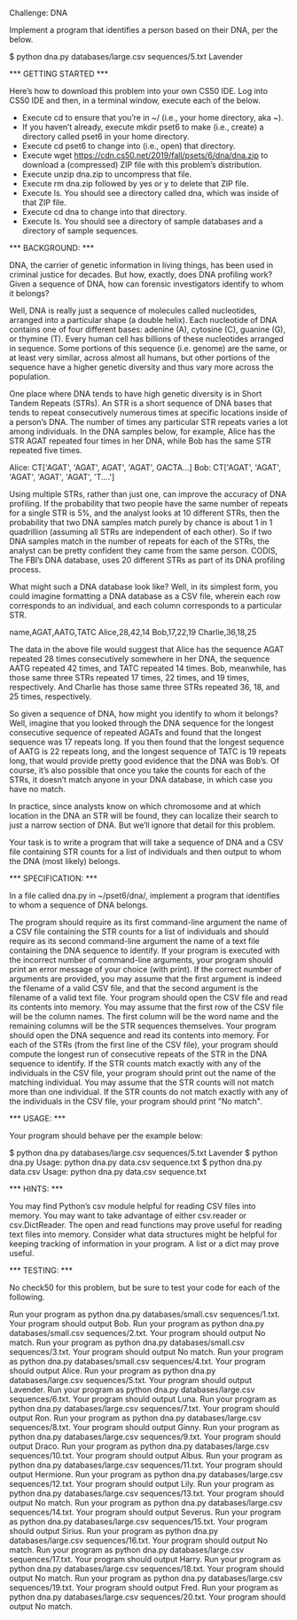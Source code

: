 Challenge: DNA 

Implement a program that identifies a person based on their DNA, per the below.

$ python dna.py databases/large.csv sequences/5.txt
Lavender

*** GETTING STARTED ***

Here’s how to download this problem into your own CS50 IDE. Log into CS50 IDE and then, in a terminal window, execute each of the below.

-   Execute cd to ensure that you’re in ~/ (i.e., your home directory, aka ~).
-   If you haven’t already, execute mkdir pset6 to make (i.e., create) a directory called pset6 in your
    home directory.
-   Execute cd pset6 to change into (i.e., open) that directory.
-   Execute wget https://cdn.cs50.net/2019/fall/psets/6/dna/dna.zip 
    to download a (compressed) ZIP file with this problem’s distribution.
-   Execute unzip dna.zip to uncompress that file.
-   Execute rm dna.zip followed by yes or y to delete that ZIP file.
-   Execute ls. You should see a directory called dna, which was inside of that ZIP file.
-   Execute cd dna to change into that directory.
-   Execute ls. You should see a directory of sample databases and a directory of sample sequences.

*** BACKGROUND: ***

DNA, the carrier of genetic information in living things, has been used in criminal justice for decades. But how, exactly, does DNA profiling work? Given a sequence of DNA, how can forensic investigators identify to whom it belongs?

Well, DNA is really just a sequence of molecules called nucleotides, arranged into a particular shape (a double helix). Each nucleotide of DNA contains one of four different bases: adenine (A), cytosine (C), guanine (G), or thymine (T). Every human cell has billions of these nucleotides arranged in sequence. Some portions of this sequence (i.e. genome) are the same, or at least very similar, across almost all humans, but other portions of the sequence have a higher genetic diversity and thus vary more across the population.

One place where DNA tends to have high genetic diversity is in Short Tandem Repeats (STRs). An STR is a short sequence of DNA bases that tends to repeat consecutively numerous times at specific locations inside of a person’s DNA. The number of times any particular STR repeats varies a lot among individuals. In the DNA samples below, for example, Alice has the STR AGAT repeated four times in her DNA, while Bob has the same STR repeated five times.

Alice: CT['AGAT', 'AGAT', AGAT', 'AGAT', GACTA...]
Bob: CT['AGAT', 'AGAT', 'AGAT', 'AGAT', 'AGAT', 'T....']

Using multiple STRs, rather than just one, can improve the accuracy of DNA profiling. If the probability that two people have the same number of repeats for a single STR is 5%, and the analyst looks at 10 different STRs, then the probability that two DNA samples match purely by chance is about 1 in 1 quadrillion (assuming all STRs are independent of each other). So if two DNA samples match in the number of repeats for each of the STRs, the analyst can be pretty confident they came from the same person. CODIS, The FBI’s DNA database, uses 20 different STRs as part of its DNA profiling process.

What might such a DNA database look like? Well, in its simplest form, you could imagine formatting a DNA database as a CSV file, wherein each row corresponds to an individual, and each column corresponds to a particular STR.

name,AGAT,AATG,TATC
Alice,28,42,14
Bob,17,22,19
Charlie,36,18,25

The data in the above file would suggest that Alice has the sequence AGAT repeated 28 times consecutively somewhere in her DNA, the sequence AATG repeated 42 times, and TATC repeated 14 times. Bob, meanwhile, has those same three STRs repeated 17 times, 22 times, and 19 times, respectively. And Charlie has those same three STRs repeated 36, 18, and 25 times, respectively.

So given a sequence of DNA, how might you identify to whom it belongs? Well, imagine that you looked through the DNA sequence for the longest consecutive sequence of repeated AGATs and found that the longest sequence was 17 repeats long. If you then found that the longest sequence of AATG is 22 repeats long, and the longest sequence of TATC is 19 repeats long, that would provide pretty good evidence that the DNA was Bob’s. Of course, it’s also possible that once you take the counts for each of the STRs, it doesn’t match anyone in your DNA database, in which case you have no match.

In practice, since analysts know on which chromosome and at which location in the DNA an STR will be found, they can localize their search to just a narrow section of DNA. But we’ll ignore that detail for this problem.

Your task is to write a program that will take a sequence of DNA and a CSV file containing STR counts for a list of individuals and then output to whom the DNA (most likely) belongs.

*** SPECIFICATION: ***

In a file called dna.py in ~/pset6/dna/, implement a program that identifies to whom a sequence of DNA belongs.

The program should require as its first command-line argument the name of a CSV file containing the STR counts for a list of individuals and should require as its second command-line argument the name of a text file containing the DNA sequence to identify.
If your program is executed with the incorrect number of command-line arguments, your program should print an error message of your choice (with print). If the correct number of arguments are provided, you may assume that the first argument is indeed the filename of a valid CSV file, and that the second argument is the filename of a valid text file.
Your program should open the CSV file and read its contents into memory.
You may assume that the first row of the CSV file will be the column names. The first column will be the word name and the remaining columns will be the STR sequences themselves.
Your program should open the DNA sequence and read its contents into memory.
For each of the STRs (from the first line of the CSV file), your program should compute the longest run of consecutive repeats of the STR in the DNA sequence to identify.
If the STR counts match exactly with any of the individuals in the CSV file, your program should print out the name of the matching individual.
You may assume that the STR counts will not match more than one individual.
If the STR counts do not match exactly with any of the individuals in the CSV file, your program should print "No match".



*** USAGE: *** 

Your program should behave per the example below:

$ python dna.py databases/large.csv sequences/5.txt
Lavender
$ python dna.py
Usage: python dna.py data.csv sequence.txt
$ python dna.py data.csv
Usage: python dna.py data.csv sequence.txt

*** HINTS: ***

You may find Python’s csv module helpful for reading CSV files into memory. You may want to take advantage of either csv.reader or csv.DictReader.
The open and read functions may prove useful for reading text files into memory.
Consider what data structures might be helpful for keeping tracking of information in your program. A list or a dict may prove useful.

*** TESTING: ***

No check50 for this problem, but be sure to test your code for each of the following.

Run your program as python dna.py databases/small.csv sequences/1.txt. Your program should output Bob.
Run your program as python dna.py databases/small.csv sequences/2.txt. Your program should output No match.
Run your program as python dna.py databases/small.csv sequences/3.txt. Your program should output No match.
Run your program as python dna.py databases/small.csv sequences/4.txt. Your program should output Alice.
Run your program as python dna.py databases/large.csv sequences/5.txt. Your program should output Lavender.
Run your program as python dna.py databases/large.csv sequences/6.txt. Your program should output Luna.
Run your program as python dna.py databases/large.csv sequences/7.txt. Your program should output Ron.
Run your program as python dna.py databases/large.csv sequences/8.txt. Your program should output Ginny.
Run your program as python dna.py databases/large.csv sequences/9.txt. Your program should output Draco.
Run your program as python dna.py databases/large.csv sequences/10.txt. Your program should output Albus.
Run your program as python dna.py databases/large.csv sequences/11.txt. Your program should output Hermione.
Run your program as python dna.py databases/large.csv sequences/12.txt. Your program should output Lily.
Run your program as python dna.py databases/large.csv sequences/13.txt. Your program should output No match.
Run your program as python dna.py databases/large.csv sequences/14.txt. Your program should output Severus.
Run your program as python dna.py databases/large.csv sequences/15.txt. Your program should output Sirius.
Run your program as python dna.py databases/large.csv sequences/16.txt. Your program should output No match.
Run your program as python dna.py databases/large.csv sequences/17.txt. Your program should output Harry.
Run your program as python dna.py databases/large.csv sequences/18.txt. Your program should output No match.
Run your program as python dna.py databases/large.csv sequences/19.txt. Your program should output Fred.
Run your program as python dna.py databases/large.csv sequences/20.txt. Your program should output No match.


